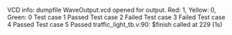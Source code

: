 VCD info: dumpfile WaveOutput.vcd opened for output.
Red: 1, Yellow: 0, Green: 0
Test case 1 Passed
Test case 2 Failed
Test case 3 Failed
Test case 4 Passed
Test case 5 Passed
traffic_light_tb.v:90: $finish called at 229 (1s)